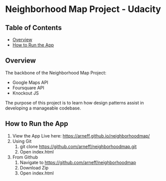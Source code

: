 # Neighborhood Map Project - Udacity

## Table of Contents

* [Overview](#overview)
* [How to Run the App](#how-to-run-the-app)

## Overview
The backbone of the Neighborhood Map Project:
* Google Maps API
* Foursquare API
* Knockout JS

The purpose of this project is to learn how design patterns assist in developing a manageable codebase.

## How to Run the App
1. View the App Live here: https://arneff.github.io/neighborhoodmap/
2. Using Git
    1. git clone https://github.com/arneff/neighborhoodmap.git
    2. Open index.html
3. From Github
    1. Navigate to https://github.com/arneff/neighborhoodmap  
    2. Download Zip
    3. Open index.html
